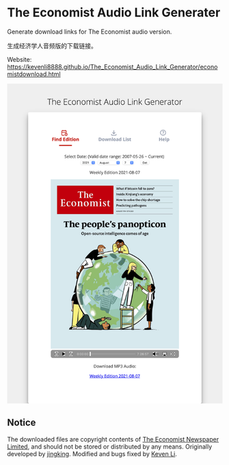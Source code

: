 # The Economist Audio Link Generater
Generate download links for The Economist audio version.

生成经济学人音频版的下载链接。

Website: <https://kevenli8888.github.io/The_Economist_Audio_Link_Generator/economistdownload.html>

![screenshot](https://raw.githubusercontent.com/KevenLi8888/The_Economist_Audio_Link_Generator/main/Find%20Edition.png)

## Notice
The downloaded files are copyright contents of <a href="https://www.economist.com">The Economist Newspaper Limited</a>, and should not be stored or distributed by any means.
Originally developed by <a href="https://github.com/jingking/The-Economist-Audio-List">jingking</a>.
Modified and bugs fixed by <a href="https://github.com/KevenLi8888/The_Economist_Audio_Link_Generator">Keven Li</a>.
